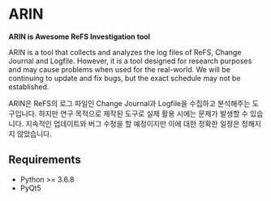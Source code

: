 # ARIN
**ARIN is Awesome ReFS Investigation tool**

ARIN is a tool that collects and analyzes the log files of ReFS, Change Journal and Logfile.
However, it is a tool designed for research purposes and may cause problems when used for the real-world.
We will be continuing to update and fix bugs, but the exact schedule may not be established.

ARIN은 ReFS의 로그 파일인 Change Journal과 Logfile을 수집하고 분석해주는 도구입니다.
하지만 연구 목적으로 제작된 도구로 실제 활용 시에는 문제가 발생할 수 있습니다.
지속적인 업데이트와 버그 수정을 할 예정이지만 이에 대한 정확한 일정은 정해지지 않았습니다.

## Requirements
* Python >= 3.6.8
* PyQt5